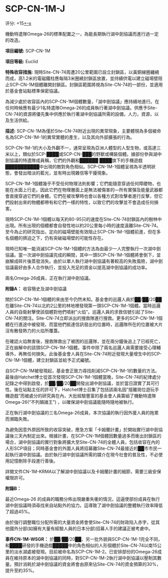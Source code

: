 # SCP-CN-1M-J
                        


评分: +15<a shape='rect' title='&#25105;&#21916;&#27426;' href='javascript:;' onclick='WIKIDOT.modules.PageRateWidgetModule.listeners.rate(event, 1)'>+</a><a shape='rect' title='&#25105;&#19981;&#21916;&#27426;' href='javascript:;' onclick='WIKIDOT.modules.PageRateWidgetModule.listeners.rate(event, -1)'>&#8211;</a><a shape='rect' title='&#21462;&#28040;&#25105;&#30340;&#25237;&#31080;' href='javascript:;' onclick='WIKIDOT.modules.PageRateWidgetModule.listeners.cancelVote(event)'>x</a>


機動特遣隊Omega-26的標準配置之一，為能長期執行湖中劍協議而進行過一定的改造。



**項目編號:** SCP-CN-1M

**項目等級:** Euclid

**特殊收容措施:** 現時Site-CN-74周遭20公里範圍已設立封鎖區，以黃銅線圈纏繞而成，高1.2米的電磁鐵柱應每隔3米圈繞封鎖區放置，並持續供電以建立磁場壁阻止SCP-CN-1M個體離開封鎖區。封鎖區範圍將視為Site-CN-74的一部份，並適用於基金會站點標準保密協議。

為減少處於收容區內的SCP-CN-1M個體數量，「湖中劍協議」應持續地進行。在任何時候應有最少1名特遣隊Omega-26的成員執行著湖中劍協議。供應予Site-CN-74的資源將優先集中供應於執行著湖中劍協議所需的設備，人力，資源，以及生活供給。

**描述:** SCP-CN-1M為僅於Site-CN-74附近出現的異常現象，主要體現為多個被命名為SCP-CN-1M-1的異常實體的產生，以及其向外部擴張的行為。

SCP-CN-1M-1的大小及外觀不一，通常呈現為亞洲人體型的人型生物，或高達三米以上，類似於SCP-████或SCP-CN-███的野獸或構裝個體。據部份參與湖中劍協議的特遣隊成員稱，它們的外觀和██████ ████旗下的手機遊戲███████████中出現的敵對角色相似。SCP-CN-1M-1個體呈視為半透明狀態，會發出暗淡的藍光，並有時出現雜信等干擾現象。

SCP-CN-1M-1個體幾乎不受任何物理法則影響；它們能隨意穿過任何障礎物，也能在水面上行走。因此它們在物理層面上是無法被傷害的—所有實彈及能量武器都會直接穿過它們的身體。它們在被攻擊時也會以各種方式對攻擊者進行反擊，但它們投射出來的物體都帶有和它們一樣的特性，以致它們的攻擊並不會造成任何損害。

現時SCP-CN-1M-1個體以每天約80-95只的速度在Site-CN-74封鎖區內的樹林中出現。所有出現的個體都會自發性地以約20公里每小時的速度遠離Site-CN-74。至今為止的研究指出，定向的磁場壁能有效阻止SCP-CN-1M-1個體前進，但在多名個體的擠迫之下，仍有突破磁場壁的可能性存在。

現時已知唯一能消滅SCP-CN-1M-1個體的方法為由最少一人完整執行一次湖中劍協議。當一次湖中劍協議完成的瞬間，其中一頭SCP-CN-1M-1個體將會倒下，並崩解成碎片後蒸發消失。由於以單人執行湖中劍協議有著較高的失敗風險，湖中劍協議最好由多人合作執行，並投入充足的資金以提高湖中劍協議的成功率。



兩名Omega-26成員，正在執行湖中劍協議。



**附錄A：** 收容簡史及湖中劍協議

關於SCP-CN-1M-1個體的來由至今仍然未知。基金會的巡邏人員於██/██/20██在離Site-CN-74以北約2公里的林地裡發現第一頭SCP-CN-1M-1個體。當時巡邏人員的自衛射擊使該個體對他們噴射”火焰”。巡邏人員的求救信號引起了Site-CN-74的關注。Site-CN-74立即派出的搜救隊進行搜救。更多的SCP-CN-1M-1個體在行進途中被發現，而當他們抵達信訊發出的位置時，巡邏隊所在的位置被大片沒有散發熱力的火焰所覆蓋。

在確認火焰無害後，搜救隊救出了被困的巡邏隊，並在兩分鐘後追上了已經死亡，正在崩解中的該頭SCP-CN-1M-1個體。事件中除了兩名巡邏人員需要接受心理輔導外，再無任何損失。此後基金會人員在Site-CN-74附近發現大量增生中的SCP-CN-1M-1個體，建立封鎖區並給予正式編號。

自SCP-CN-1M被發現起，基金會正致力尋找削減SCP-CN-1M-1的數量的方法。最後由Hatchet博士從首次發現SCP-CN-1M-1個體當晚，Site-CN-74的紀律處分記錄之中得到啟發，於██/██/20██開發出湖中劍協議，並於當日證實了其可行性。後在站點主任的許可下，Hatchet博士召集了包括該兩名因”擅離崗位遊玩手機遊戲”而被處分的研究員在內，大批經驗豐富的基金會人員籌組了機動特遣隊 Omega-26(“不列顛諸王") ，以確保湖中劍協議能隨時隨地被執行。



正在執行湖中劍協議的三名Omega-26成員，本次協議的執行因外援人員的拖累而瀕臨失敗。



為避免因意外原因所致的收容突破，應急方案「卡姆蘭計畫」於開始實行湖中劍協議後三天內制定出來。根據計畫，在SCP-CN-1M個體因數量過多而衝出封鎖區的場合，湖中劍協議的實行對象將擴大至Site-CN-74的全體人員，包括收容在內的人形SCP項目；同時基金會的外圍人員將招募離Site-CN-74最接近的██市市民一起執行湖中劍協議。由於執行湖中劍協議所需的媒介在現今社會的普及性，不必使用記憶刪除手段進行善後。

詳閱文件CN-1M-KRMA以了解湖中劍協議以及卡姆蘭計畫的細節，需要三級安保權限許可。

**附錄B：** 

最近Omega-26 的成員的職務分佈出現嚴重失衝的情況，這逼使部份成員在執行湖中劍協議時須尋找來自站點外的協力。這導致了湖中劍協議的整體執行效率降低了超過45%。

由於強行調整職位分配所需的大量資金將會使Site-CN-74的財政陷入赤字，從其他國外分部(如擁有大量有經驗人員的日本分部)招募人手的建議正被考慮中。

**事件CN-1M-WSGR：** 
於██/██/20██，另一批外貌與SCP-CN-1M-1完全不同，和████研發的手機遊戲█████中的角色相似的人形個體於Site-CN-74以南15公里的淡水湖處被發現。目前被命名為SCP-CN-1M-2。已安排部份的Omega-26成員在維持原本的湖中劍協議的同時，對SCP-CN-1M-2執行湖中劍協議以壓制其數量。預計消耗於湖中劍協議的資金將會由原來佔Site-CN-74的資金預算的30%，提升至約35%。



                    